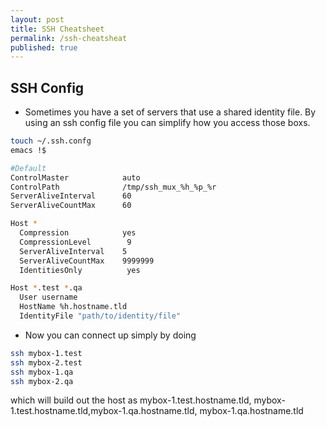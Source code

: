 ```yaml
---
layout: post
title: SSH Cheatsheet
permalink: /ssh-cheatsheat
published: true
---
```


## SSH Config 
* Sometimes you have a set of servers that use a shared identity file. By using an ssh config file you can simplify how you access those boxs.  

```bash
touch ~/.ssh.confg
emacs !$

#Default
ControlMaster            auto
ControlPath              /tmp/ssh_mux_%h_%p_%r
ServerAliveInterval      60
ServerAliveCountMax      60

Host *
  Compression            yes
  CompressionLevel        9
  ServerAliveInterval    5
  ServerAliveCountMax    9999999
  IdentitiesOnly          yes

Host *.test *.qa
  User username
  HostName %h.hostname.tld
  IdentityFile "path/to/identity/file"
```
* Now you can connect up simply by doing
```bash
ssh mybox-1.test
ssh mybox-2.test
ssh mybox-1.qa
ssh mybox-2.qa
```
which will build out the host as mybox-1.test.hostname.tld, mybox-1.test.hostname.tld,mybox-1.qa.hostname.tld, mybox-1.qa.hostname.tld  


